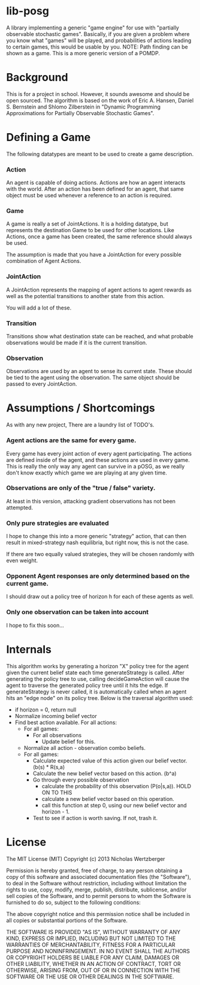lib-posg
========

A library implementing a generic "game engine" for use with "partially
observable stochastic games". Basically, if you are given a problem where you
know what "games" will be played, and probabilities of actions leading to
certain games, this would be usable by you.  NOTE: Path finding can be shown
as a game. This is a more generic version of a POMDP.

Background
==========

This is for a project in school. However, it sounds awesome and should be open
sourced.  The algorithm is based on the work of Eric A. Hansen, Daniel S.
Bernstein and Shlomo Zilberstein  in "Dynamic Programming Approximations for
Partially Observable Stochastic Games".

Defining a Game
==========

The following datatypes are meant to be used to create a game description.

### Action

An agent is capable of doing actions. Actions are how an agent interacts
with the world. After an action has been defined for an agent, that same
object must be used whenever a reference to an action is required.

### Game

A game is really a set of JointActions. It is a holding datatype, but
represents the destination Game to be used for other locations. Like
Actions, once a game has been created, the same reference should always
be used.

The assumption is made that you have a JointAction for every possible
combination of Agent Actions.

### JointAction

A JointAction represents the mapping of agent actions to agent rewards
as well as the potential transitions to another state from this action.

You will add a lot of these.

### Transition

Transitions show what destination state can be reached, and what probable
observations would be made if it is the current transition.

### Observation

Observations are used by an agent to sense its current state. These should
be tied to the agent using the observation. The same object should be passed
to every JointAction.

Assumptions / Shortcomings
==========================

As with any new project, There are a laundry list of TODO's.

### Agent actions are the same for every game.

Every game has every joint action of every agent participating. The actions are defined
inside of the agent, and these actions are used in every game.
This is really the only way any agent can survive in a pOSG, as we really don't know
exactly which game we are playing at any given time.

### Observations are only of the "true / false" variety.

At least in this version, attacking gradient observations has not been attempted.

### Only pure strategies are evaluated

I hope to change this into a more generic "strategy" action, that can then result in
mixed-strategy nash equilibria, but right now, this is not the case.

If there are two equally valued strategies, they will be chosen randomly with even weight.

### Opponent Agent responses are only determined based on the current game.

I should draw out a policy tree of horizon h for each of these agents as well.

### Only one observation can be taken into account

I hope to fix this soon...

Internals
=========

This algorithm works by generating a horizon "X" policy tree for the agent given the current
belief state each time generateStrategy is called. After generating the policy tree to use,
calling decideGameAction will cause the agent to traverse the generated policy tree until it hits
the edge. If generateStrategy is never called, it is automatically called when an agent hits an
"edge node" on its policy tree. Below is the traversal algorithm used:

- if horizon = 0, return null
- Normalize incoming belief vector
- Find best action available. For all actions:
    - For all games:
        - For all observations
            - Update belief for this.
    - Normalize all action - observation combo beliefs.
    - For all games:
        - Calculate expected value of this action given our belief vector. (b(s) * R(s,a)
        - Calculate the new belief vector based on this action. (b^a)
        - Go through every possible observation
            - calculate the probability of this observation (P(o|s,a)). HOLD ON TO THIS
            - calculate a new belief vector based on this operation.
            - call this function at step 0, using our new belief vector and horizon - 1.
        - Test to see if action is worth saving. If not, trash it.

License
=======

The MIT License (MIT)
Copyright (c) 2013 Nicholas Wertzberger

Permission is hereby granted, free of charge, to any person obtaining a copy of
this software and associated documentation files (the "Software"), to deal in
the Software without restriction, including without limitation the rights to
use, copy, modify, merge, publish, distribute, sublicense, and/or sell copies
of the Software, and to permit persons to whom the Software is furnished to do
so, subject to the following conditions:

The above copyright notice and this permission notice shall be included in all
copies or substantial portions of the Software.

THE SOFTWARE IS PROVIDED "AS IS", WITHOUT WARRANTY OF ANY KIND, EXPRESS OR
IMPLIED, INCLUDING BUT NOT LIMITED TO THE WARRANTIES OF MERCHANTABILITY,
FITNESS FOR A PARTICULAR PURPOSE AND NONINFRINGEMENT. IN NO EVENT SHALL THE
AUTHORS OR COPYRIGHT HOLDERS BE LIABLE FOR ANY CLAIM, DAMAGES OR OTHER
LIABILITY, WHETHER IN AN ACTION OF CONTRACT, TORT OR OTHERWISE, ARISING FROM,
OUT OF OR IN CONNECTION WITH THE SOFTWARE OR THE USE OR OTHER DEALINGS IN THE
SOFTWARE.
